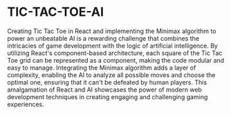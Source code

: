 # TIC-TAC-TOE-AI

Creating Tic Tac Toe in React and implementing the Minimax algorithm to power an unbeatable AI is a rewarding challenge that combines the intricacies of game development with the logic of artificial intelligence. By utilizing React's component-based architecture, each square of the Tic Tac Toe grid can be represented as a component, making the code modular and easy to manage. Integrating the Minimax algorithm adds a layer of complexity, enabling the AI to analyze all possible moves and choose the optimal one, ensuring that it can't be defeated by human players. This amalgamation of React and AI showcases the power of modern web development techniques in creating engaging and challenging gaming experiences.
